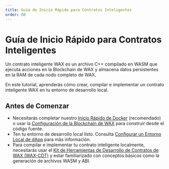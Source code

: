 ```yaml
---
title: Guía de Inicio Rápido para Contratos Inteligentes
order: 60
---
```


# Guía de Inicio Rápido para Contratos Inteligentes

Un contrato inteligente WAX es un archivo C++ compilado en WASM que ejecuta acciones en la Blockchain de WAX y almacena datos persistentes en la RAM de cada nodo completo de WAX.

En este tutorial, aprenderás cómo crear, compilar e implementar un contrato inteligente WAX en tu entorno de desarrollo local.

## Antes de Comenzar

- Necesitarás completar nuestro [Inicio Rápido de Docker](/es/build/dapp-development/docker-setup/) (recomendado) o usar la [Configuración de la Blockchain de WAX](/es/build/dapp-development/wax-blockchain-setup/) para construir desde el código fuente.
- Ten tu entorno de desarrollo local listo. Consulta [Configurar un Entorno Local de dApp](/es/build/dapp-development/) para más información.
- Para compilar e implementar tu contrato inteligente localmente, necesitarás usar el [Kit de Herramientas de Desarrollo de Contratos de WAX (WAX-CDT)](/es/build/dapp-development/wax-cdt/) y estar familiarizado con conceptos básicos como la generación de archivos WASM y ABI.

<ChildTableOfContents :max="2" title="Más contenidos de esta sección" />